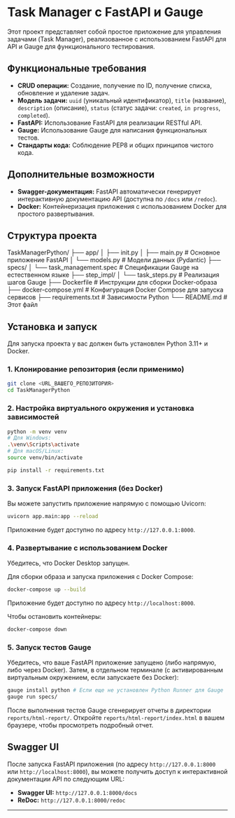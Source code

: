 # Task Manager с FastAPI и Gauge

Этот проект представляет собой простое приложение для управления задачами (Task Manager), реализованное с использованием FastAPI для API и Gauge для функционального тестирования.

## Функциональные требования

*   **CRUD операции:** Создание, получение по ID, получение списка, обновление и удаление задач.
*   **Модель задачи:** `uuid` (уникальный идентификатор), `title` (название), `description` (описание), `status` (статус задачи: `created`, `in progress`, `completed`).
*   **FastAPI:** Использование FastAPI для реализации RESTful API.
*   **Gauge:** Использование Gauge для написания функциональных тестов.
*   **Стандарты кода:** Соблюдение PEP8 и общих принципов чистого кода.

## Дополнительные возможности

*   **Swagger-документация:** FastAPI автоматически генерирует интерактивную документацию API (доступна по `/docs` или `/redoc`).
*   **Docker:** Контейнеризация приложения с использованием Docker для простого развертывания.

## Структура проекта
TaskManagerPython/
├── app/
│ ├── init.py
│ ├── main.py # Основное приложение FastAPI
│ └── models.py # Модели данных (Pydantic)
├── specs/
│ └── task_management.spec # Спецификации Gauge на естественном языке
├── step_impl/
│ └── task_steps.py # Реализация шагов Gauge
├── Dockerfile # Инструкции для сборки Docker-образа
├── docker-compose.yml # Конфигурация Docker Compose для запуска сервисов
├── requirements.txt # Зависимости Python
└── README.md # Этот файл


## Установка и запуск

Для запуска проекта у вас должен быть установлен Python 3.11+ и Docker.

### 1. Клонирование репозитория (если применимо)

```bash
git clone <URL_ВАШЕГО_РЕПОЗИТОРИЯ>
cd TaskManagerPython
```

### 2. Настройка виртуального окружения и установка зависимостей

```bash
python -m venv venv
# Для Windows:
.\venv\Scripts\activate
# Для macOS/Linux:
source venv/bin/activate

pip install -r requirements.txt
```

### 3. Запуск FastAPI приложения (без Docker)

Вы можете запустить приложение напрямую с помощью Uvicorn:

```bash
uvicorn app.main:app --reload
```
Приложение будет доступно по адресу `http://127.0.0.1:8000`.

### 4. Развертывание с использованием Docker

Убедитесь, что Docker Desktop запущен.

Для сборки образа и запуска приложения с Docker Compose:

```bash
docker-compose up --build
```
Приложение будет доступно по адресу `http://localhost:8000`.

Чтобы остановить контейнеры:

```bash
docker-compose down
```

### 5. Запуск тестов Gauge

Убедитесь, что ваше FastAPI приложение запущено (либо напрямую, либо через Docker).
Затем, в отдельном терминале (с активированным виртуальным окружением, если запускаете без Docker):

```bash
gauge install python # Если еще не установлен Python Runner для Gauge
gauge run specs/
```

После выполнения тестов Gauge сгенерирует отчеты в директории `reports/html-report/`. Откройте `reports/html-report/index.html` в вашем браузере, чтобы просмотреть подробный отчет.

## Swagger UI

После запуска FastAPI приложения (по адресу `http://127.0.0.1:8000` или `http://localhost:8000`), вы можете получить доступ к интерактивной документации API по следующим URL:

*   **Swagger UI:** `http://127.0.0.1:8000/docs`
*   **ReDoc:** `http://127.0.0.1:8000/redoc`

---
